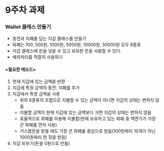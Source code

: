 # 9주차 과제
### Wallet 클래스 만들기
- 동전과 지폐를 담는 지갑 클래스를 만들기
- 화폐는 100, 500원, 1000원, 5000원, 10000원, 50000원 모두 6종류
- 지갑 클래스에 돈을 넣을 수 있고 보유한 돈을 사용할 수 있다.
- 예외처리를 적절히 사용하기

#### <필요한 메소드>
1. 현재 지갑에 있는 금액을 반환
2. 지갑에 특정 금액의 동전, 지폐를 추가
3. 지갑에서 특정 금액을 사용
   - 위의 6종류의 조합으로 지불할 수 있는 금액이 아니면 지갑의 상태는 변하지 않음
   - 지불할 금액이 현재 지갑에 있는 금액보다 크면 지갑의 상태는 변하지 않음
   - 효율적으로 화폐를 이용해 지불함(현재 보유하고 있는 화폐 중 액면가가 가장 큰 화폐를 먼저 사용)
   - 거스름돈을 받을 때도 가장 큰 화폐를 중심으로 받음(100원짜리 10개가 아닌 1000원짜리 한 장을 받음)
4. 지갑 비우기(돈을 0원으로 만듦)
